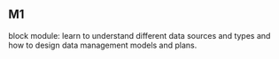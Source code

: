 ## M1 ##
block module: learn to understand different data sources and types and how to design data management models and plans.